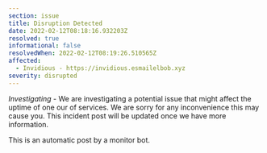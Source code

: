```yaml
---
section: issue
title: Disruption Detected
date: 2022-02-12T08:18:16.932203Z
resolved: true
informational: false
resolvedWhen: 2022-02-12T08:19:26.510565Z
affected:
  - Invidious - https://invidious.esmailelbob.xyz
severity: disrupted
---
```

*Investigating* - We are investigating a potential issue that might affect the uptime of one our of services. We are sorry for any inconvenience this may cause you. This incident post will be updated once we have more information.

This is an automatic post by a monitor bot.
        